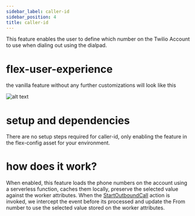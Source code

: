 ```yaml
---
sidebar_label: caller-id
sidebar_position: 4
title: caller-id
---
```


This feature enables the user to define which number on the Twilio Account to use when dialing out using the dialpad.

# flex-user-experience

the vanilla feature without any further customizations will look like this

![alt text](/img/f1/caller-id/flex-user-experience.gif)

# setup and dependencies

There are no setup steps required for caller-id, only enabling the feature in the flex-config asset for your environment.

# how does it work?

When enabled, this feature loads the phone numbers on the account using a serverless function, caches them locally, preserve the selected value against the worker attributes. When the [StartOutboundCall](https://assets.flex.twilio.com/docs/releases/flex-ui/1.31.2/Actions.html#.StartOutboundCall) action is invoked, we intercept the event before its processed and update the From number to use the selected value stored on the worker attributes.
